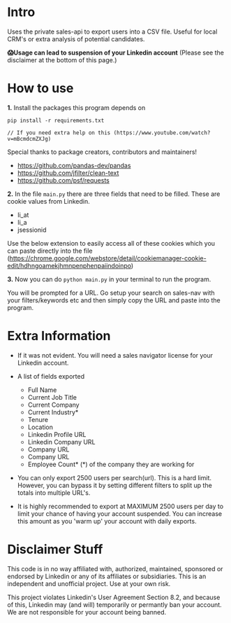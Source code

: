 # Intro
Uses the private sales-api to export users into a CSV file. Useful for local CRM's or extra analysis of potential candidates.

**😱Usage can lead to suspension of your Linkedin account**   (Please see the disclaimer at the bottom of this page.)

# How to use

**1.** Install the packages this program depends on

    pip install -r requirements.txt
    
	// If you need extra help on this (https://www.youtube.com/watch?v=mBcmdcmZXJg)

Special thanks to package creators, contributors and maintainers!

 - https://github.com/pandas-dev/pandas
 - https://github.com/jfilter/clean-text 
 - https://github.com/psf/requests


**2.** In the file `main.py` there are three fields that need to be filled. These are cookie values from Linkedin.

 - li_at
 - li_a
 - jsessionid

Use the below extension to easily access all of these cookies which you can paste directly into the file
(https://chrome.google.com/webstore/detail/cookiemanager-cookie-edit/hdhngoamekjhmnpenphenpaiindoinpo)

**3.** Now you can do `python main.py` in your terminal to run the program. 

You will be prompted for a URL. Go setup your search on sales-nav with your filters/keywords etc and then simply copy the URL and paste into the program. 

# Extra Information

 - If it was not evident. You will need a sales navigator license for your Linkedin account.
 - A list of fields exported
	- Full Name
	- Current Job Title
	- Current Company
	- Current Industry*
	- Tenure
	- Location
	- Linkedin Profile URL
	- Linkedin Company URL
	- Company URL
	- Company URL
	- Employee Count*
	(*) of the company they are working for

 - You can only export 2500 users per search(url). This is a hard limit. However, you can bypass it by setting different filters to split up the totals into multiple URL's. 
 - It is highly recommended to export at MAXIMUM 2500 users per day to limit your chance of having your account suspended. You can increase this amount as you 'warm up' your account with daily exports. 

# Disclaimer Stuff

This code is in no way affiliated with, authorized, maintained, sponsored or endorsed by Linkedin or any of its affiliates or subsidiaries. This is an independent and unofficial project. Use at your own risk.

This project violates Linkedin's User Agreement Section 8.2, and because of this, Linkedin may (and will) temporarily or permantly ban your account. We are not responsible for your account being banned.

 



